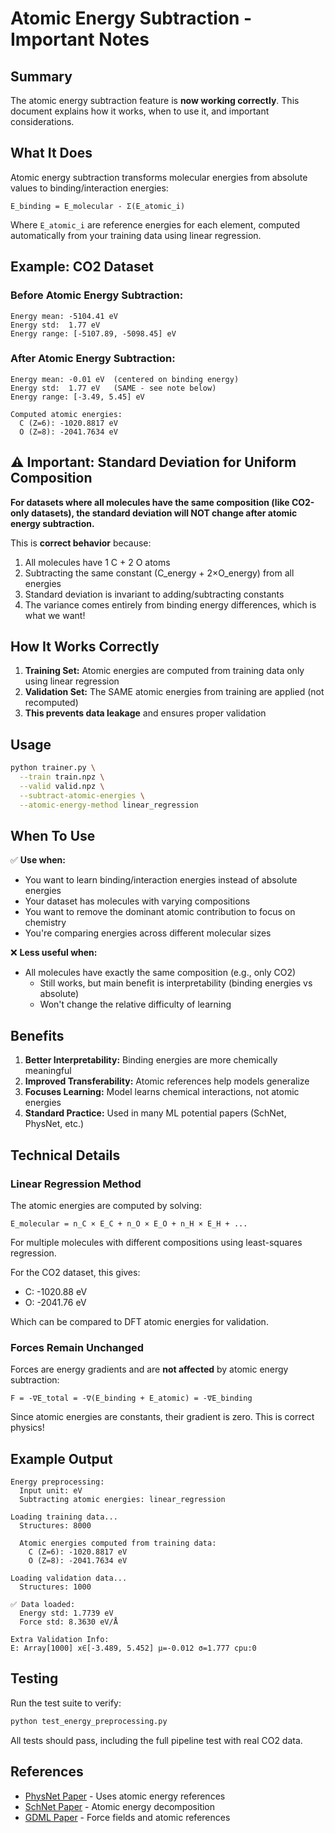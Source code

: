 # Atomic Energy Subtraction - Important Notes

## Summary

The atomic energy subtraction feature is **now working correctly**. This document explains how it works, when to use it, and important considerations.

## What It Does

Atomic energy subtraction transforms molecular energies from absolute values to binding/interaction energies:

```
E_binding = E_molecular - Σ(E_atomic_i)
```

Where `E_atomic_i` are reference energies for each element, computed automatically from your training data using linear regression.

## Example: CO2 Dataset

### Before Atomic Energy Subtraction:
```
Energy mean: -5104.41 eV
Energy std:  1.77 eV
Energy range: [-5107.89, -5098.45] eV
```

### After Atomic Energy Subtraction:
```
Energy mean: -0.01 eV  (centered on binding energy)
Energy std:  1.77 eV   (SAME - see note below)
Energy range: [-3.49, 5.45] eV

Computed atomic energies:
  C (Z=6): -1020.8817 eV
  O (Z=8): -2041.7634 eV
```

## ⚠️ Important: Standard Deviation for Uniform Composition

**For datasets where all molecules have the same composition (like CO2-only datasets), the standard deviation will NOT change after atomic energy subtraction.**

This is **correct behavior** because:
1. All molecules have 1 C + 2 O atoms
2. Subtracting the same constant (C_energy + 2×O_energy) from all energies
3. Standard deviation is invariant to adding/subtracting constants
4. The variance comes entirely from binding energy differences, which is what we want!

## How It Works Correctly

1. **Training Set:** Atomic energies are computed from training data only using linear regression
2. **Validation Set:** The SAME atomic energies from training are applied (not recomputed)
3. **This prevents data leakage** and ensures proper validation

## Usage

```bash
python trainer.py \
  --train train.npz \
  --valid valid.npz \
  --subtract-atomic-energies \
  --atomic-energy-method linear_regression
```

## When To Use

✅ **Use when:**
- You want to learn binding/interaction energies instead of absolute energies
- Your dataset has molecules with varying compositions
- You want to remove the dominant atomic contribution to focus on chemistry
- You're comparing energies across different molecular sizes

❌ **Less useful when:**
- All molecules have exactly the same composition (e.g., only CO2)
  - Still works, but main benefit is interpretability (binding energies vs absolute)
  - Won't change the relative difficulty of learning

## Benefits

1. **Better Interpretability:** Binding energies are more chemically meaningful
2. **Improved Transferability:** Atomic references help models generalize
3. **Focuses Learning:** Model learns chemical interactions, not atomic energies
4. **Standard Practice:** Used in many ML potential papers (SchNet, PhysNet, etc.)

## Technical Details

### Linear Regression Method

The atomic energies are computed by solving:
```
E_molecular = n_C × E_C + n_O × E_O + n_H × E_H + ...
```

For multiple molecules with different compositions using least-squares regression.

For the CO2 dataset, this gives:
- C: -1020.88 eV
- O: -2041.76 eV

Which can be compared to DFT atomic energies for validation.

### Forces Remain Unchanged

Forces are energy gradients and are **not affected** by atomic energy subtraction:
```
F = -∇E_total = -∇(E_binding + E_atomic) = -∇E_binding
```

Since atomic energies are constants, their gradient is zero. This is correct physics!

## Example Output

```
Energy preprocessing:
  Input unit: eV
  Subtracting atomic energies: linear_regression

Loading training data...
  Structures: 8000
  
  Atomic energies computed from training data:
    C (Z=6): -1020.8817 eV
    O (Z=8): -2041.7634 eV

Loading validation data...
  Structures: 1000

✅ Data loaded:
  Energy std: 1.7739 eV
  Force std: 8.3630 eV/Å

Extra Validation Info:
E: Array[1000] x∈[-3.489, 5.452] μ=-0.012 σ=1.777 cpu:0
```

## Testing

Run the test suite to verify:
```bash
python test_energy_preprocessing.py
```

All tests should pass, including the full pipeline test with real CO2 data.

## References

- [PhysNet Paper](https://doi.org/10.1021/acs.jctc.8b00908) - Uses atomic energy references
- [SchNet Paper](https://arxiv.org/abs/1706.08566) - Atomic energy decomposition
- [GDML Paper](https://www.science.org/doi/10.1126/sciadv.1603015) - Force fields and atomic references


